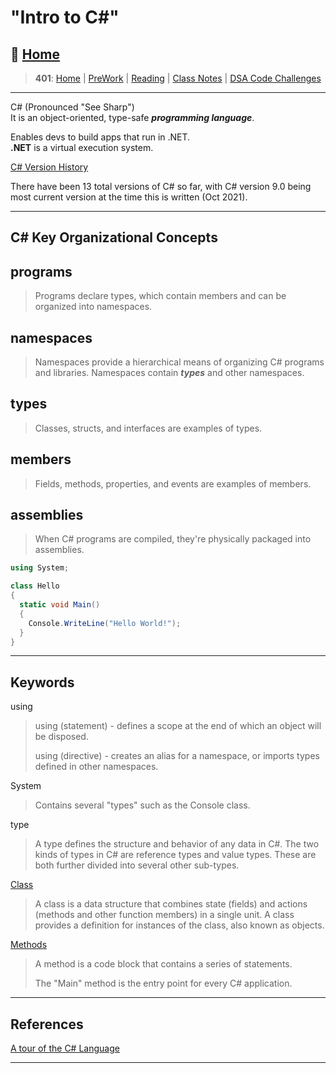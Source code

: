 # "Intro to C#"

## 🏡 [**Home**](https://mistidinzy.github.io/ReadingNotes/)

> **401**: [Home](401home.md)
|
[PreWork](401/preworkRM.md)
|
[Reading](401/ReadingRM.md)
|
[Class Notes](401/ClassRM.md)
|
[DSA Code Challenges](https://mistidinzy.github.io/data-structures-and-algorithms/)

_____

C# (Pronounced "See Sharp")<br>
It is an object-oriented, type-safe ***programming language***.

Enables devs to build apps that run in .NET. <br>
**.NET** is a virtual execution system.

[C\# Version History](https://bit.ly/2ZSUYOz)

There have been 13 total versions of C# so far, with C# version 9.0 being most current version at the time this is written (Oct 2021).

____

## C\# Key Organizational Concepts

## programs

> Programs declare types, which contain members and can be organized into namespaces.

## namespaces

> Namespaces provide a hierarchical means of organizing C# programs and libraries. Namespaces contain ***types*** and other namespaces.

## types

> Classes, structs, and interfaces are examples of types.

## members

> Fields, methods, properties, and events are examples of members.

## assemblies

> When C# programs are compiled, they're physically packaged into assemblies.

```C#
using System;

class Hello 
{
  static void Main()
  {
    Console.WriteLine("Hello World!");
  }
}
```

_____

## Keywords

using

> using (statement) - defines a scope at the end of which an object will be disposed.
>
> using (directive) - creates an alias for a namespace, or imports types defined in other namespaces.

System

> Contains several "types" such as the Console class.

type

> A type defines the structure and behavior of any data in C#. The two kinds of types in C# are reference types and value types. These are both further divided into several other sub-types.

[Class](https://docs.microsoft.com/en-us/dotnet/csharp/fundamentals/types/classes)

> A class is a data structure that combines state (fields) and actions (methods and other function members) in a single unit. A class provides a definition for instances of the class, also known as objects.

[Methods](https://docs.microsoft.com/en-us/dotnet/csharp/methods)

> A method is a code block that contains a series of statements.
>
>The "Main" method is the entry point for every C# application.

_____

## References

[A tour of the C# Language](https://docs.microsoft.com/en-us/dotnet/csharp/tour-of-csharp/)

_____
